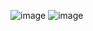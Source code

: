 ![image](https://github.com/user-attachments/assets/d1808caa-4e6a-4cdd-9ac7-5a611bd94ee2)
![image](https://github.com/user-attachments/assets/14d56a15-201c-4fe1-ba9e-d1911ca888b6)
